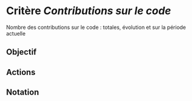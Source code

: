 # Critère *Contributions sur le code*
Nombre des contributions sur le code : totales, évolution et sur la période actuelle

## Objectif


## Actions


## Notation